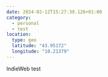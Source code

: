 ```yaml
---
date: 2024-02-12T15:27:39.126+01:00
category:
  - personal
  - test
location:
  type: geo
  latitude: "43.95172"
  longitude: "10.21379"
---
```


IndieWeb test
